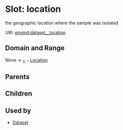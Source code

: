 
# Slot: location


the geographic location where the sample was isolated

URI: [envmd:dataset__location](http://w3id.org/ontogpt/environmental-metadatadataset__location)


## Domain and Range

None &#8594;  <sub>0..\*</sub> [Location](Location.md)

## Parents


## Children


## Used by

 * [Dataset](Dataset.md)
